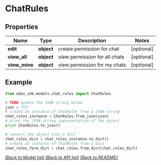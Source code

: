 # ChatRules


## Properties

Name | Type | Description | Notes
------------ | ------------- | ------------- | -------------
**edit** | **object** | create permission for chat | [optional] 
**view_all** | **object** | view permission for all chats | [optional] 
**view_mine** | **object** | view permission for my chats | [optional] 

## Example

```python
from odin_sdk.models.chat_rules import ChatRules

# TODO update the JSON string below
json = "{}"
# create an instance of ChatRules from a JSON string
chat_rules_instance = ChatRules.from_json(json)
# print the JSON string representation of the object
print ChatRules.to_json()

# convert the object into a dict
chat_rules_dict = chat_rules_instance.to_dict()
# create an instance of ChatRules from a dict
chat_rules_form_dict = chat_rules.from_dict(chat_rules_dict)
```
[[Back to Model list]](../README.md#documentation-for-models) [[Back to API list]](../README.md#documentation-for-api-endpoints) [[Back to README]](../README.md)


